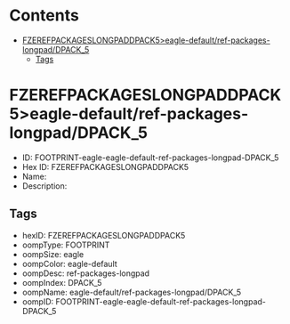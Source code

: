 



Contents
========

* [FZEREFPACKAGESLONGPADDPACK5>eagle-default/ref-packages-longpad/DPACK_5](#fzerefpackageslongpaddpack5eagle-defaultref-packages-longpaddpack_5)
	* [Tags](#tags)

# FZEREFPACKAGESLONGPADDPACK5>eagle-default/ref-packages-longpad/DPACK_5

- ID: FOOTPRINT-eagle-eagle-default-ref-packages-longpad-DPACK_5
- Hex ID: FZEREFPACKAGESLONGPADDPACK5
- Name: 
- Description: 

## Tags

- hexID: FZEREFPACKAGESLONGPADDPACK5
- oompType: FOOTPRINT
- oompSize: eagle
- oompColor: eagle-default
- oompDesc: ref-packages-longpad
- oompIndex: DPACK_5
- oompName: eagle-default/ref-packages-longpad/DPACK_5
- oompID: FOOTPRINT-eagle-eagle-default-ref-packages-longpad-DPACK_5
